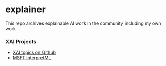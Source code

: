 # explainer
This repo archives explainable AI work in the community including my own work

### XAI Projects
- [XAI topics on Github](https://github.com/topics/explainable-ai)
- [MSFT InterpretML](https://github.com/interpretml)
